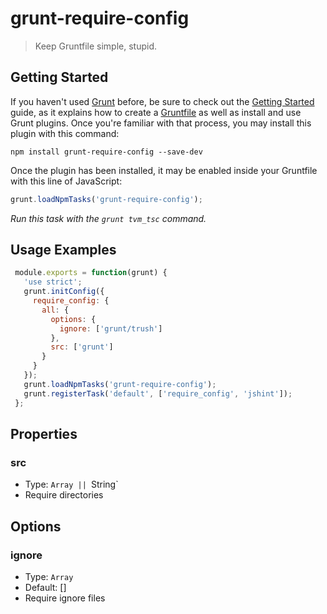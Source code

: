 # grunt-require-config
>Keep Gruntfile simple, stupid.

## Getting Started
If you haven't used [Grunt](http://gruntjs.com/) before, be sure to check out the [Getting Started](http://gruntjs.com/getting-started) guide, as it explains how to create a [Gruntfile](http://gruntjs.com/sample-gruntfile) as well as install and use Grunt plugins. Once you're familiar with that process, you may install this plugin with this command:

```shell
npm install grunt-require-config --save-dev
```

Once the plugin has been installed, it may be enabled inside your Gruntfile with this line of JavaScript:

```js
grunt.loadNpmTasks('grunt-require-config');
```

_Run this task with the `grunt tvm_tsc` command._

## Usage Examples

```js
 module.exports = function(grunt) {
   'use strict';
   grunt.initConfig({
     require_config: {
       all: {
         options: {
           ignore: ['grunt/trush']
         },
         src: ['grunt']
       }
     }
   });
   grunt.loadNpmTasks('grunt-require-config');
   grunt.registerTask('default', ['require_config', 'jshint']);
 };
```

## Properties
### src
+ Type: `Array || `String`
+ Require directories

## Options
### ignore
+ Type: `Array`
+ Default: []
+ Require ignore files
